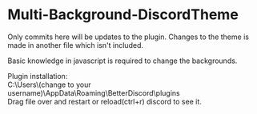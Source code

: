# Multi-Background-DiscordTheme
Only commits here will be updates to the plugin. Changes to the theme is made in another file which isn't included.

Basic knowledge in javascript is required to change the backgrounds.

<p>
Plugin installation:<br>
C:\Users\(change to your username)\AppData\Roaming\BetterDiscord\plugins<br>
Drag file over and restart or reload(ctrl+r) discord to see it.
</p>
